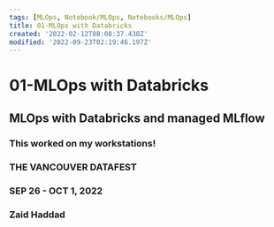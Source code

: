 ```yaml
---
tags: [MLOps, Notebook/MLOps, Notebooks/MLOps]
title: 01-MLOps with Databricks
created: '2022-02-12T08:08:37.438Z'
modified: '2022-09-23T02:19:46.197Z'
---
```


# 01-MLOps with Databricks

## MLOps with Databricks and managed MLflow

### This worked on my workstations!

### THE VANCOUVER DATAFEST
### SEP 26 - OCT 1, 2022

### Zaid Haddad

